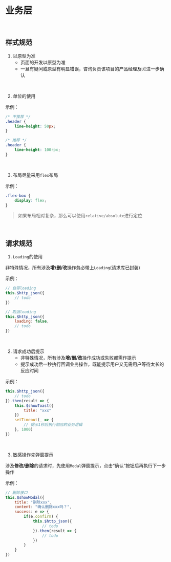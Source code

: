 # 业务层

<br/>

## 样式规范

1. 以原型为准
	- 页面的开发以原型为准
	- 一旦有疑问或原型有明显错误，咨询负责该项目的产品经理及`UI`进一步确认

<br/>

2. 单位的使用

示例：
```css
/* 不推荐 */
.header {
	line-height: 50px;
}

/* 推荐 */
.header {
	line-height: 100rpx;
}
```

<br/>

3. 布局尽量采用`flex`布局

示例：
```css
.flex-box {
	display: flex;
}
```

> 如果布局相对复杂，那么可以使用`relative/absolute`进行定位

<br/>

## 请求规范

1. `Loading`的使用

非特殊情况，所有涉及**增/删/改**操作务必带上`Loading`(请求库已封装)

示例：
```js
// 自带loading
this.$http_json({
	// todo
})

// 取消loading
this.$http_json({
	loading: false,
	// todo
})
```

<br/>

2. 请求成功后提示
	- 非特殊情况，所有涉及**增/删/改**操作成功或失败都需作提示
	- 提示成功后一秒执行回调业务操作，既能提示用户又无需用户等待太长的反应时间

示例：
```js
this.$http_json({
	// todo
}).then(result => {
	this.$showToast({
		title: "xxx"
	})
	setTimeout(_ => {
		// 提示1秒后执行相应的业务逻辑
	}, 1000)
})
```

<br/>

3. 敏感操作先弹窗提示

涉及**修改/删除**的请求时，先使用`Modal`弹窗提示，点击“确认”按钮后再执行下一步操作

示例：
```js
// 删除接口
this.$showModal({
	title: "删除xxx",
	content: "确认删除xxx吗？",
	success: e => {
		if(e.confirm) {
			this.$http_json({
				// todo
			}).then(result => {
				// todo
			})
		}
	}
})
```